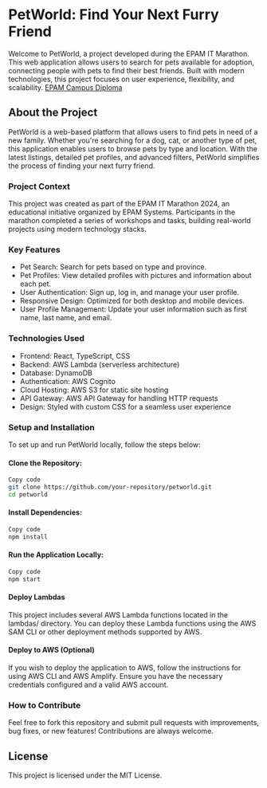 # PetWorld: Find Your Next Furry Friend
Welcome to PetWorld, a project developed during the EPAM IT Marathon. This web application allows users to search for pets available for adoption, connecting people with pets to find their best friends. Built with modern technologies, this project focuses on user experience, flexibility, and scalability.
[EPAM Campus Diploma](https://certificates.epam.com/certificates/34718b52-1fef-4ff1-add3-3d483a7f1e17)

## About the Project
PetWorld is a web-based platform that allows users to find pets in need of a new family. Whether you're searching for a dog, cat, or another type of pet, this application enables users to browse pets by type and location. With the latest listings, detailed pet profiles, and advanced filters, PetWorld simplifies the process of finding your next furry friend.

### Project Context
This project was created as part of the EPAM IT Marathon 2024, an educational initiative organized by EPAM Systems. Participants in the marathon completed a series of workshops and tasks, building real-world projects using modern technology stacks.

### Key Features
* Pet Search: Search for pets based on type and province.
* Pet Profiles: View detailed profiles with pictures and information about each pet.
* User Authentication: Sign up, log in, and manage your user profile.
* Responsive Design: Optimized for both desktop and mobile devices.
* User Profile Management: Update your user information such as first name, last name, and email.

### Technologies Used
* Frontend: React, TypeScript, CSS
* Backend: AWS Lambda (serverless architecture)
* Database: DynamoDB
* Authentication: AWS Cognito
* Cloud Hosting: AWS S3 for static site hosting
* API Gateway: AWS API Gateway for handling HTTP requests
* Design: Styled with custom CSS for a seamless user experience

### Setup and Installation
To set up and run PetWorld locally, follow the steps below:

#### Clone the Repository:

```bash
Copy code
git clone https://github.com/your-repository/petworld.git
cd petworld
```

#### Install Dependencies:
```bash
Copy code
npm install
```


#### Run the Application Locally:
```bash
Copy code
npm start
```

#### Deploy Lambdas
This project includes several AWS Lambda functions located in the lambdas/ directory. You can deploy these Lambda functions using the AWS SAM CLI or other deployment methods supported by AWS.


#### Deploy to AWS (Optional)
If you wish to deploy the application to AWS, follow the instructions for using AWS CLI and AWS Amplify. Ensure you have the necessary credentials configured and a valid AWS account.

### How to Contribute
Feel free to fork this repository and submit pull requests with improvements, bug fixes, or new features! Contributions are always welcome.

## License
This project is licensed under the MIT License.
